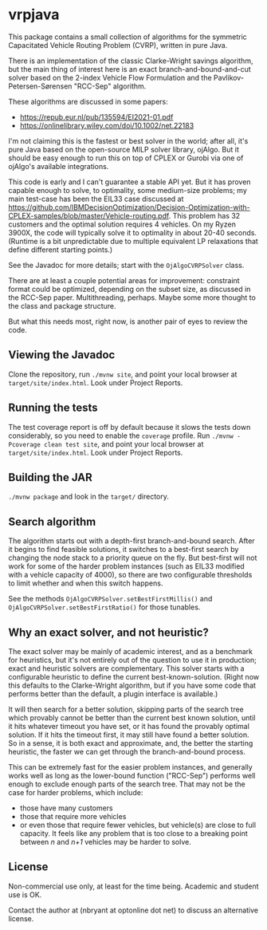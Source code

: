 # vrpjava

This package contains a small collection of algorithms for the symmetric Capacitated Vehicle Routing Problem (CVRP),
written in pure Java.

There is an implementation of the classic Clarke-Wright savings algorithm, but the main thing of interest here is an
exact branch-and-bound-and-cut solver based on the 2-index Vehicle Flow Formulation and the Pavlikov-Petersen-Sørensen
"RCC-Sep" algorithm.

These algorithms are discussed in some papers:

* https://repub.eur.nl/pub/135594/EI2021-01.pdf
* https://onlinelibrary.wiley.com/doi/10.1002/net.22183

I'm not claiming this is the fastest or best solver in the world; after all, it's pure Java based on
the open-source MILP solver library, ojAlgo. But it should be easy enough to run this on top of CPLEX
or Gurobi via one of ojAlgo's available integrations.

This code is early and I can't guarantee a stable API yet. But it has proven capable enough to solve,
to optimality, some medium-size problems; my main test-case has been the EIL33 case discussed at
https://github.com/IBMDecisionOptimization/Decision-Optimization-with-CPLEX-samples/blob/master/Vehicle-routing.pdf.
This problem has 32 customers and the optimal solution requires 4 vehicles. On my Ryzen 3900X, the code
will typically solve it to optimality in about 20-40 seconds.
(Runtime is a bit unpredictable due to multiple equivalent LP relaxations that define different starting points.)

See the Javadoc for more details; start with the `OjAlgoCVRPSolver` class.

There are at least a couple potential areas for improvement: constraint format could
be optimized, depending on the subset size, as discussed in the RCC-Sep paper.
Multithreading, perhaps. Maybe some more thought to the class and package structure.

But what this needs most, right now, is another pair of eyes to review the code.

## Viewing the Javadoc

Clone the repository, run `./mvnw site`, and point your local browser at `target/site/index.html`.
Look under Project Reports.

## Running the tests

The test coverage report is off by default because it slows the tests down considerably, so you need to enable the
`coverage` profile. Run `./mvnw -Pcoverage clean test site`, and point your local browser at `target/site/index.html`.
Look under Project Reports.

## Building the JAR

`./mvnw package` and look in the `target/` directory.

## Search algorithm

The algorithm starts out with a depth-first branch-and-bound search. After it begins to find
feasible solutions, it switches to a best-first search by changing the node stack to a priority queue
on the fly. But best-first will not work for some of the harder problem instances
(such as EIL33 modified with a vehicle capacity of 4000), so there are two configurable thresholds
to limit whether and when this switch happens.

See the methods `OjAlgoCVRPSolver.setBestFirstMillis()` and `OjAlgoCVRPSolver.setBestFirstRatio()`
for those tunables.

## Why an exact solver, and not heuristic?

The exact solver may be mainly of academic interest, and as a benchmark for heuristics, but it's not entirely out of the
question to use it in production; exact and heuristic solvers are complementary. This solver starts with a configurable
heuristic to define the current best-known-solution. (Right now this defaults to the Clarke-Wright algorithm, but if you
have some code that performs better than the default, a plugin interface is available.)

It will then search for a better solution, skipping parts of the search tree which provably cannot be better than
the current best known solution, until it hits whatever timeout you have set, or it has found the provably optimal
solution. If it hits the timeout first, it may still have found a better solution. So in a sense, it is both exact and
approximate, and, the better the starting heuristic, the faster we can get through the branch-and-bound process.

This can be extremely fast for the easier problem instances, and generally works well as long as the lower-bound
function ("RCC-Sep") performs well enough to exclude enough parts of the search tree. That may not be the case for
harder problems, which include:

* those have many customers
* those that require more vehicles
* or even those that require fewer vehicles, but vehicle(s) are close to full capacity. It feels like any problem that
  is too close to a breaking point between _n_ and _n+1_ vehicles may be harder to solve.

## License

Non-commercial use only, at least for the time being. Academic and student use is OK.

Contact the author at (nbryant at optonline dot net) to discuss an alternative license.